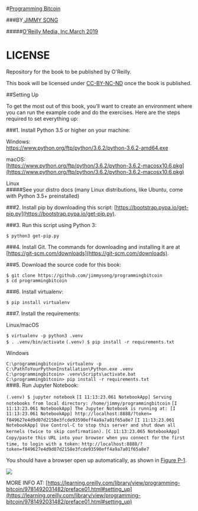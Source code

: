 #[Programming Bitcoin](https://learning.oreilly.com/library/view/programming-bitcoin/9781492031482/)

###BY[ JIMMY SONG](https://github.com/jimmysong)

#####[O'Reilly Media, Inc.March 2019](https://learning.oreilly.com/library/publisher/oreilly-media-inc/)

# LICENSE

Repository for the book to be published by O'Reilly.

This book will be licensed under [CC-BY-NC-ND](https://creativecommons.org/licenses/by-nc-nd/4.0/legalcode) once the book is published.


##Setting Up


To get the most out of this book, you’ll want to create an environment where you can run the example code and do the exercises. Here are the steps required to set everything up:

###1. Install Python 3.5 or higher on your machine:

Windows:		
[https://www.python.org/ftp/python/3.6.2/python-3.6.2-amd64.exe
](https://www.python.org/ftp/python/3.6.2/python-3.6.2-amd64.exe
)

macOS:		
[https://www.python.org/ftp/python/3.6.2/python-3.6.2-macosx10.6.pkg](https://www.python.org/ftp/python/3.6.2/python-3.6.2-macosx10.6.pkg)

Linux		
#####See your distro docs (many Linux distributions, like Ubuntu, come with Python 3.5+ preinstalled)

###2. Install pip by downloading this script: [https://bootstrap.pypa.io/get-pip.py](https://bootstrap.pypa.io/get-pip.py).

###3. Run this script using Python 3:

`$ python3 get-pip.py`		

###4. Install Git. The commands for downloading and installing it are at [https://git-scm.com/downloads](https://git-scm.com/downloads).

###5. Download the source code for this book:

`$ git clone https://github.com/jimmysong/programmingbitcoin`		
`$ cd programmingbitcoin`
		
###6. Install virtualenv:

`$ pip install virtualenv`

###7. Install the requirements:

Linux/macOS

`$ virtualenv -p python3 .venv`		
`$ . .venv/bin/activate`
`(.venv) $ pip install -r requirements.txt`

Windows

`C:\programmingbitcoin> virtualenv -p`		
`C:\PathToYourPythonInstallation\Python.exe .venv`		
`C:\programmingbitcoin> .venv\Scripts\activate.bat`		
`C:\programmingbitcoin> pip install -r requirements.txt`		
###8. Run Jupyter Notebook:

`(.venv) $ jupyter notebook`
`[I 11:13:23.061 NotebookApp] Serving notebooks from local directory:
  /home/jimmy/programmingbitcoin`
  `[I 11:13:23.061 NotebookApp] The Jupyter Notebook is running at:
	[I 11:13:23.061 NotebookApp] http://localhost:8888/?token=
  f849627e4d9d07d2158e3fcde93590eff4a9a7a01f65a8e7`
  `[I 11:13:23.061 NotebookApp] Use Control-C to stop this server and shut down all kernels (twice to skip confirmation).`
  `[C 11:13:23.065 NotebookApp]`
  `Copy/paste this URL into your browser when you connect for`
  `the first time, to login with a token:`
  `http://localhost:8888/?token=f849627e4d9d07d2158e3fcde93590eff4a9a7a01f65a8e7`


You should have a browser open up automatically, as shown in [Figure P-1](https://raw.githubusercontent.com/jimmysong/programmingbitcoin/master/images/prbc_0001.png).

![](https://raw.githubusercontent.com/jimmysong/programmingbitcoin/master/images/prbc_0001.png)

MORE INFO AT: [https://learning.oreilly.com/library/view/programming-bitcoin/9781492031482/preface01.html#setting_up](https://learning.oreilly.com/library/view/programming-bitcoin/9781492031482/preface01.html#setting_up)